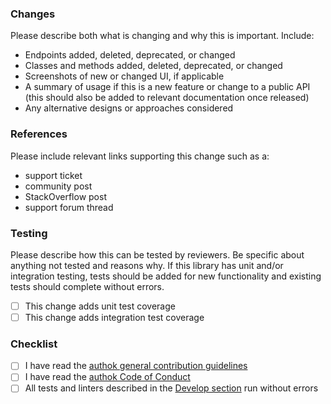 ### Changes

Please describe both what is changing and why this is important. Include:

- Endpoints added, deleted, deprecated, or changed
- Classes and methods added, deleted, deprecated, or changed
- Screenshots of new or changed UI, if applicable
- A summary of usage if this is a new feature or change to a public API (this should also be added to relevant documentation once released)
- Any alternative designs or approaches considered

### References

Please include relevant links supporting this change such as a:

- support ticket
- community post
- StackOverflow post
- support forum thread

### Testing

Please describe how this can be tested by reviewers. Be specific about anything not tested and reasons why. If this library has unit and/or integration testing, tests should be added for new functionality and existing tests should complete without errors.

- [ ] This change adds unit test coverage
- [ ] This change adds integration test coverage

### Checklist

- [ ] I have read the [authok general contribution guidelines](https://github.com/authok/open-source-template/blob/master/GENERAL-CONTRIBUTING.md)
- [ ] I have read the [authok Code of Conduct](https://github.com/authok/open-source-template/blob/master/CODE-OF-CONDUCT.md)
- [ ] All tests and linters described in the [Develop section](https://github.com/authok/authok.js#develop) run without errors
